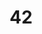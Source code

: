 ---
title: "42"
definition: ''
sources:
- sourceurl: https://hitchhikers.fandom.com/wiki/42
perspectives:
- meaning: The answer to the Ultimate Question of Life, The Universe and Everything.
  role: Deep Thought Supercomputer
---